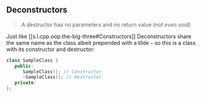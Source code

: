 

## Deconstructors

> A destructor has no parameters and no return value (_not even void_)

Just like [[s.l.cpp.oop.the-big-three#Constructors]] Deconstructors share the same name as the class  albeit prepended with a tilde `~` so this is a class with its constructor and destructor:

```cpp
class SampleClass {
   public:
      SampleClass(); // Constructor
      ~SampleClass(); // Destructor
   private:
};
```
